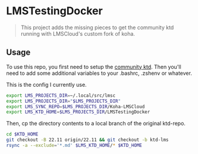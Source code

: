 # LMSTestingDocker

> This project adds the missing pieces to get the community ktd running with LMSCloud's custom fork of koha.

## Usage

To use this repo, you first need to setup the [community ktd](https://gitlab.com/koha-community/koha-testing-docker).
Then you'll need to add some additional variables to your .bashrc, .zshenv or whatever.

This is the config I currently use.

```sh
export LMS_PROJECTS_DIR=~/.local/src/lmsc
export LMS_PROJECTS_DIR="$LMS_PROJECTS_DIR"
export LMS_SYNC_REPO=$LMS_PROJECTS_DIR/Koha-LMSCloud
export LMS_KTD_HOME=$LMS_PROJECTS_DIR/LMSTestingDocker
```

Then, cp the directory contents to a local branch of the original ktd-repo.

```sh
cd $KTD_HOME
git checkout -B 22.11 origin/22.11 && git checkout -b ktd-lms
rsync -a --exclude='*.md' $LMS_KTD_HOME/* $KTD_HOME
```
